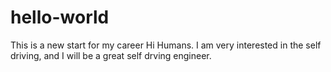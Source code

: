 # hello-world
This is a new start for my career
Hi Humans.
I am very interested in the self driving, and I will be a great self drving engineer.
